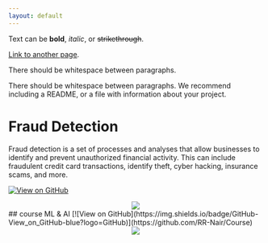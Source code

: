 ```yaml
---
layout: default
---
```


Text can be **bold**, _italic_, or ~~strikethrough~~.

[Link to another page](./another-page.html).

There should be whitespace between paragraphs.

There should be whitespace between paragraphs. We recommend including a README, or a file with information about your project.

# Fraud Detection

Fraud detection is a set of processes and analyses that allow businesses to identify and prevent unauthorized financial activity. This can include fraudulent credit card transactions, identify theft, cyber hacking, insurance scams, and more.

[![View on GitHub](https://img.shields.io/badge/GitHub-View_on_GitHub-blue?logo=GitHub)](https://github.com/RR-Nair/fraud-deduction)

<center><img src="images/fraud_detection.jpg"/></center>
## course
ML & AI
[![View on GitHub](https://img.shields.io/badge/GitHub-View_on_GitHub-blue?logo=GitHub)](https://github.com/RR-Nair/Course)
<center><img src="images/course.jpg"/></center>


